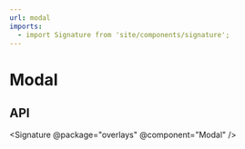 ```yaml
---
url: modal
imports:
  - import Signature from 'site/components/signature';
---
```


# Modal

## API

<Signature @package="overlays" @component="Modal" />
